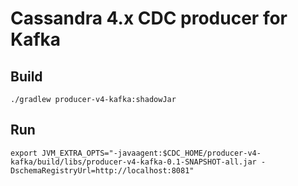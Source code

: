 # Cassandra 4.x CDC producer for Kafka

## Build

    ./gradlew producer-v4-kafka:shadowJar

## Run

    export JVM_EXTRA_OPTS="-javaagent:$CDC_HOME/producer-v4-kafka/build/libs/producer-v4-kafka-0.1-SNAPSHOT-all.jar -DschemaRegistryUrl=http://localhost:8081"

